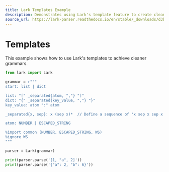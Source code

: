 ```yaml
---
title: Lark Templates Example
description: Demonstrates using Lark's template feature to create cleaner grammars with a separated list/dict pattern.
source_url: https://lark-parser.readthedocs.io/en/stable/_downloads/d3b43c711b7f9a6aeee99f79cf861539/templates.py
---
```


# Templates

This example shows how to use Lark's templates to achieve cleaner grammars.

```python
from lark import Lark

grammar = r"""
start: list | dict

list: "[" _separated{atom, ","} "]"
dict: "{" _separated{key_value, ","} "}"
key_value: atom ":" atom

_separated{x, sep}: x (sep x)*  // Define a sequence of 'x sep x sep x ...'

atom: NUMBER | ESCAPED_STRING

%import common (NUMBER, ESCAPED_STRING, WS)
%ignore WS
"""

parser = Lark(grammar)

print(parser.parse('[1, "a", 2]'))
print(parser.parse('{"a": 2, "b": 6}'))
```
